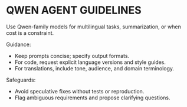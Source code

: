 # QWEN AGENT GUIDELINES

Use Qwen-family models for multilingual tasks, summarization, or when cost is a constraint.

Guidance:
- Keep prompts concise; specify output formats.
- For code, request explicit language versions and style guides.
- For translations, include tone, audience, and domain terminology.

Safeguards:
- Avoid speculative fixes without tests or reproduction.
- Flag ambiguous requirements and propose clarifying questions.

